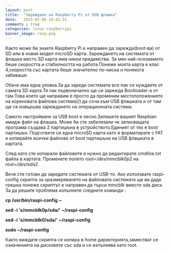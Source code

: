 ```yaml
---
layout: post
title:  "Зареждане на Raspberry Pi от USB флашка"
date:   2015-05-06 19:42:31
comments : true
categories: linux raspberrypi
banner_image: rasp.png
---
```


Както може би знаете Raspberry Pi е направен да зарежда(boot-ва) от SD или в новия модел microSD карта.
Зареждането на системата от флашка место SD карта има някои предимства.
За мен най-осезаемото беше скоростта и стабилността на работа.Понеже моята карта е клас 4,скоростта със картата беше значително по-ниска и понякога забиваше.

Обаче има една уловка.За да зареди системата все пак се нуждаете от самата SD карта.Тя пак първоначално ще си зарежда Bootloader-а от там.Това което ще направим е просто да променим местоположението на кореновата файлова система(/) да сочи към USB флашката и от там ще се извършва зареждането на операционната система.

Самото настройване за USB boot е лесно.Запишете вашият Raspbian имидж файл на флашка.
Може би сте забелязали че записващата програма създава 2 партишъна в устройството.Единият от тях е boot партишън.
Подгответе си една microSD карта като я форматирате с FAT и копирайте всички файлове от boot партишъна на USB флашката в картата.

След като сте копирали файловете е нужно да редактирате cmdline.txt файла в картата.
Променете полето *root=/dev/mmcblk0p2* на *root=/dev/sda2*.

Вече сте готови да заредите системата от USB-то.
Ако използвате raspi-config скрипта за оразмеряването на файловата системата ще ви даде грешка понеже скриптът е направен да търси mmcblk вместо sda диск.
За да решите проблема изпълнете следните команди :

**cp /usr/bin/raspi-config ~**

**sed -i 's/mmcblk0p/sda/' ~/raspi-config**

**sed -i 's/mmcblk0/sda/' ~/raspi-config**

**sudo ~/raspi-config**

Както виждате скрипта се копира в home директорията,заместват се означенията на дисковете със sda и се изпълнява като root.
